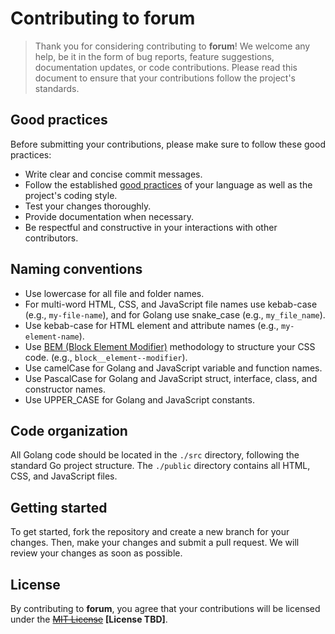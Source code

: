# Contributing to **forum**

> Thank you for considering contributing to **forum**! We welcome any help, be it in the form of bug reports, feature suggestions, documentation updates, or code contributions. Please read this document to ensure that your contributions follow the project's standards.

## **Good practices**

Before submitting your contributions, please make sure to follow these good practices:

- Write clear and concise commit messages.
- Follow the established [good practices](https://github.com/01-edu/public/blob/master/subjects/good-practices/README.md) of your language as well as the project's coding style.
- Test your changes thoroughly.
- Provide documentation when necessary.
- Be respectful and constructive in your interactions with other contributors.

## **Naming conventions**

- Use lowercase for all file and folder names.
- For multi-word HTML, CSS, and JavaScript file names use kebab-case (e.g., `my-file-name`), and for Golang use snake_case (e.g., `my_file_name`).
- Use kebab-case for HTML element and attribute names (e.g., `my-element-name`).
- Use [BEM (Block Element Modifier)](https://sparkbox.com/foundry/bem_by_example) methodology to structure your CSS code. (e.g., `block__element--modifier`).
- Use camelCase for Golang and JavaScript variable and function names.
- Use PascalCase for Golang and JavaScript struct, interface, class, and constructor names.
- Use UPPER_CASE for Golang and JavaScript constants.

## **Code organization**

All Golang code should be located in the `./src` directory, following the standard Go project structure. The `./public` directory contains all HTML, CSS, and JavaScript files.

## **Getting started**

To get started, fork the repository and create a new branch for your changes. Then, make your changes and submit a pull request. We will review your changes as soon as possible.

## **License**

By contributing to **forum**, you agree that your contributions will be licensed under the ~~[MIT License](https://github.com/DnaDiff/forum/blob/main/LICENSE.md)~~ **[License TBD]**.

